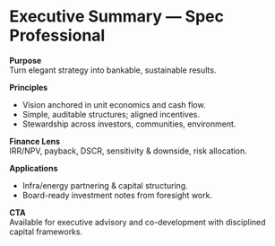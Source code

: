 # Executive Summary — Spec Professional
**Purpose**  
Turn elegant strategy into bankable, sustainable results.

**Principles**  
- Vision anchored in unit economics and cash flow.  
- Simple, auditable structures; aligned incentives.  
- Stewardship across investors, communities, environment.

**Finance Lens**  
IRR/NPV, payback, DSCR, sensitivity & downside, risk allocation.

**Applications**  
- Infra/energy partnering & capital structuring.  
- Board-ready investment notes from foresight work.

**CTA**  
Available for executive advisory and co-development with disciplined capital frameworks.
